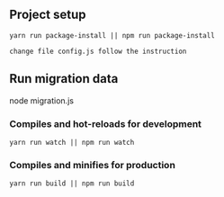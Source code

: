 
## Project setup
```
yarn run package-install || npm run package-install
```

```
change file config.js follow the instruction
```

## Run migration data

node migration.js

### Compiles and hot-reloads for development
```
yarn run watch || npm run watch
```

### Compiles and minifies for production
```
yarn run build || npm run build
```



